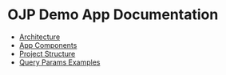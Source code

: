 # OJP Demo App Documentation

- [Architecture](./architecture.md)
- [App Components](./app_components.md)
- [Project Structure](./project_structure.md)
- [Query Params Examples](./URLs.md)